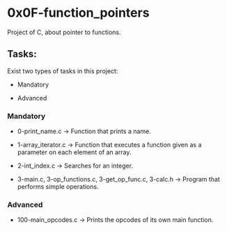 # 0x0F-function_pointers

Project of C, about pointer to functions.

## Tasks:

Exist two types of tasks in this project:

- Mandatory

- Advanced

### Mandatory

- 0-print_name.c &rarr; Function that prints a name.

- 1-array_iterator.c &rarr; Function that executes a function given as a parameter on each element of an array.

- 2-int_index.c &rarr; Searches for an integer.

- 3-main.c, 3-op_functions.c, 3-get_op_func.c, 3-calc.h &rarr; Program that performs simple operations.

### Advanced

- 100-main_opcodes.c &rarr; Prints the opcodes of its own main function.
